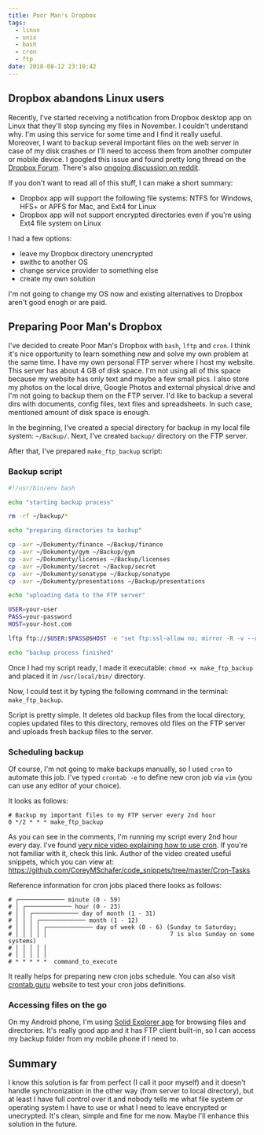 ```yaml
---
title: Poor Man's Dropbox
tags:
  - linux
  - unix
  - bash
  - cron
  - ftp
date: 2018-08-12 23:10:42
---
```



## Dropbox abandons Linux users

Recently, I've started receiving a notification from Dropbox desktop app on Linux that they'll stop syncing my files in November. I couldn't understand why. I'm using this service for some time and I find it really useful. Moreover, I want to backup several important files on the web server in case of my disk crashes or I'll need to access them from another computer or mobile device. I googled this issue and found pretty long thread on the [Dropbox Forum](https://www.dropboxforum.com/t5/Syncing-and-uploads/Dropbox-client-warns-me-that-it-ll-stop-syncing-in-Nov-why/td-p/290058). There's also [ongoing discussion on reddit](https://www.reddit.com/r/linux/comments/966xt0/linux_dropbox_client_will_stop_syncing_on_any/).

If you don't want to read all of this stuff, I can make a short summary:
- Dropbox app will support the following file systems: NTFS for Windows, HFS+ or APFS for Mac, and Ext4 for Linux
- Dropbox app will not support encrypted directories even if you're using Ext4 file system on Linux

I had a few options:
- leave my Dropbox directory unencrypted
- swithc to another OS
- change service provider to something else
- create my own solution

I'm not going to change my OS now and existing alternatives to Dropbox aren't good enogh or are paid.

## Preparing Poor Man's Dropbox

I've decided to create Poor Man's Dropbox with `bash`, `lftp` and `cron`. I think it's nice opportunity to learn something new and solve my own problem at the same time. I have my own personal FTP server where I host my website. This server has about 4 GB of disk space. I'm not using all of this space because my website has only text and maybe a few small pics. I also store my photos on the local drive, Google Photos and external physical drive and I'm not going to backup them on the FTP server. I'd like to backup a several dirs with documents, config files, text files and spreadsheets. In such case, mentioned amount of disk space is enough.

In the beginning, I've created a special directory for backup in my local file system: `~/Backup/`.
Next, I've created `backup/` directory on the FTP server.

After that, I've prepared `make_ftp_backup` script:

### Backup script

```bash
#!/usr/bin/env bash

echo "starting backup process"

rm -rf ~/backup/*

echo "preparing directories to backup"

cp -avr ~/Dokumenty/finance ~/Backup/finance
cp -avr ~/Dokumenty/gym ~/Backup/gym
cp -avr ~/Dokumenty/licenses ~/Backup/licenses
cp -avr ~/Dokumenty/secret ~/Backup/secret
cp -avr ~/Dokumenty/sonatype ~/Backup/sonatype
cp -avr ~/Dokumenty/presentations ~/Backup/presentations

echo "uploading data to the FTP server"

USER=your-user
PASS=your-password
HOST=your-host.com

lftp ftp://$USER:$PASS@$HOST -e "set ftp:ssl-allow no; mirror -R -v --delete-first ~/Backup backup; quit"

echo "backup process finished"
```

Once I had my script ready, I made it executable: `chmod +x make_ftp_backup`
and placed it in `/usr/local/bin/` directory.

Now, I could test it by typing the following command in the terminal: `make_ftp_backup`.

Script is pretty simple. It deletes old backup files from the local directory, copies updated files to this directory, removes old files on the FTP server and uploads fresh backup files to the server.

### Scheduling backup

Of course, I'm not going to make backups manually, so I used `cron` to automate this job.
I've typed `crontab -e` to define new cron job via `vim` (you can use any editor of your choice).

It looks as follows:

```
# Backup my important files to my FTP server every 2nd hour
0 */2 * * * make_ftp_backup
```

As you can see in the comments, I'm running my script every 2nd hour every day.
I've found [very nice video explaining how to use cron](https://www.youtube.com/watch?v=QZJ1drMQz1A). If you're not familiar with it, check this link.
Author of the video created useful snippets, which you can view at: https://github.com/CoreyMSchafer/code_snippets/tree/master/Cron-Tasks

Reference information for cron jobs placed there looks as follows:

```
# ┌───────────── minute (0 - 59)
# │ ┌───────────── hour (0 - 23)
# │ │ ┌───────────── day of month (1 - 31)
# │ │ │ ┌───────────── month (1 - 12)
# │ │ │ │ ┌───────────── day of week (0 - 6) (Sunday to Saturday;
# │ │ │ │ │                                   7 is also Sunday on some systems)
# │ │ │ │ │
# │ │ │ │ │
# * * * * *  command_to_execute
```

It really helps for preparing new cron jobs schedule. You can also visit [crontab.guru](http://crontab.guru/) website to test your cron jobs definitions.

### Accessing files on the go

On my Android phone, I'm using [Solid Explorer app](https://play.google.com/store/apps/details?id=pl.solidexplorer2) for browsing files and directories. It's really good app and it has FTP client built-in, so I can access my backup folder from my mobile phone if I need to.

## Summary

I know this solution is far from perfect (I call it poor myself) and it doesn't handle synchronization in the other way (from server to local directory), but at least I have full control over it and nobody tells me what file system or operating system I have to use or what I need to leave encrypted or unecrypted. It's clean, simple and fine for me now. Maybe I'll enhance this solution in the future.
